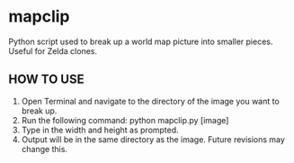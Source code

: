 mapclip
=======

Python script used to break up a world map picture into smaller pieces. Useful for Zelda clones.

HOW TO USE
----------

1. Open Terminal and navigate to the directory of the image you want to break up.
2. Run the following command:  python mapclip.py [image]
3. Type in the width and height as prompted.
4. Output will be in the same directory as the image.  Future revisions may change this.
